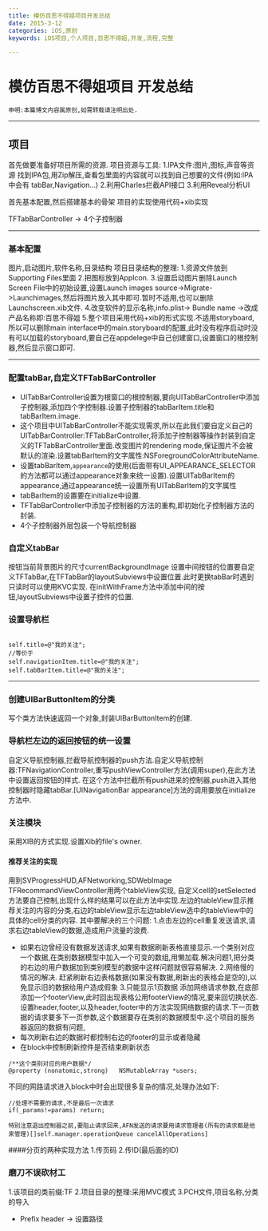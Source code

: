 ```yaml
---
title: 模仿百思不得姐项目开发总结
date: 2015-3-12
categories: iOS,原创
keywords: iOS项目,个人项目,百思不得姐,开发,流程,完整

---
```



# 模仿百思不得姐项目 开发总结

`申明:本篇博文内容属原创,如需转载请注明出处.`




---

## 项目
首先做要准备好项目所需的资源.
项目资源与工具:
1.IPA文件:图片,图标,声音等资源
找到IPA包,用Zip解压,查看包里面的内容就可以找到自己想要的文件(例如:IPA中会有 tabBar,Navigation...)
2.利用Charles拦截API接口
3.利用Reveal分析UI


首先基本配置,然后搭建基本的骨架
项目的实现使用代码+xib实现

TFTabBarController -> 4个子控制器


---

### 基本配置
图片,启动图片,软件名称,目录结构
项目目录结构的整理:
1.资源文件放到Supporting Files里面
2.把图标放到AppIcon.
3.设置启动图片删除Launch Screen File中的初始设置,设置Launch images source->Migrate->Launchimages,然后将图片放入其中即可.暂时不适用,也可以删除Launchscreen.xib文件.
4.改变软件的显示名称,info.plist-> Bundle name ->改成产品名称即:百思不得姐
5.整个项目采用代码+xib的形式实现.不适用storyboard,所以可以删除main interface中的main.storyboard的配置,此时没有程序启动时没有可以加载的storyboard,要自己在appdelege中自己创建窗口,设置窗口的根控制器,然后显示窗口即可.


--- 

### 配置tabBar,自定义TFTabBarController
- UITabBarController设置为根窗口的根控制器,要向UITabBarController中添加子控制器,添加四个字控制器.设置子控制器的tabBarItem.title和tabBarItem.image.
- 这个项目中UITabBarController不能实现需求,所以在此我们要自定义自己的UITabBarController:TFTabBarController,将添加子控制器等操作封装到自定义的TFTabBarController里面.改变图片的rendering mode,保证图片不会被默认的渲染.设置tabBarItem的文字属性:NSForegroundColorAttributeName.
- 设置tabBarItem,`appearance`的使用(后面带有UI_APPEARANCE_SELECTOR的方法都可以通过appearance对象来统一设置).设置UITabBarItem的appearance,通过appearance统一设置所有UITabBarItem的文字属性
- tabBarItem的设置要在initialize中设置.
- TFTabBarController中添加子控制器的方法的重构,即初始化子控制器方法的封装.
- 4个子控制器外层包装一个导航控制器


### 自定义tabBar
按钮当前背景图片的尺寸currentBackgroundImage
设置中间按钮的位置要自定义TFTabBar,在TFTabBar的layoutSubviews中设置位置.此时更换tabBar时遇到只读时可以使用KVC实现.
在initWithFrame方法中添加中间的按钮,layoutSubviews中设置子控件的位置.

### 设置导航栏

```objc

self.title=@"我的关注";
//等价于
self.navigationItem.title=@"我的关注";
self.tabBarItem.title=@"我的关注";

```

---


### 创建UIBarButtonItem的分类

写个类方法快速返回一个对象,封装UIBarButtonItem的创建.


### 导航栏左边的返回按钮的统一设置
自定义导航控制器,拦截导航控制器的push方法.自定义导航控制器:TFNavigationController,重写pushViewController方法(调用super),在此方法中设置返回按钮的样式. 在这个方法中拦截所有push进来的控制器,push进入其他控制器时隐藏tabBar.[UINavigationBar appearance]方法的调用要放在initialize方法中.

### 关注模块
采用XIB的方式实现.设置Xib的file's owner.

#### 推荐关注的实现
用到SVProgressHUD,AFNetworking,SDWebImage
TFRecommandViewController用两个tableView实现,
自定义cell的setSelected方法要自己控制,出现什么样的结果可以在此方法中实现.左边的tableView显示推荐关注的内容的分类,右边的tableView显示左边tableView选中的tableView中的具体的cell分类的内容.
其中要解决的三个问题:
1.点击左边的cell重复发送请求,请求右边tableView的数据,造成用户流量的浪费.
- 如果右边曾经没有数据发送请求,如果有数据刷新表格直接显示.一个类别对应一个数据,在类别数据模型中加入一个可变的数组,用懒加载.解决问题1,把分类的右边的用户数据加到类别模型的数据中这样问题就很容易解决.
2.网络慢的情况的解决.
赶紧刷新右边表格数据(如果没有数据,刷新出的表格会是空的),以免显示旧的数据给用户造成假象
3.只能显示1页数据
添加网络请求参数,在底部添加一个footerView,此时回出现表格公用footerView的情况,要来回切换状态.
设置header,footer,以及header,footer中的方法实现网络数据的请求.下一页数据的请求要多下一页参数,这个数据要存在类别的数据模型中.这个项目的服务器返回的数据有问题,
- 每次刷新右边的数据时都控制右边的footer的显示或者隐藏
- 在block中控制刷新控件是否结束刷新状态

```objc
/**这个类别对应的用户数据*/
@property (nonatomic,strong)   NSMutableArray *users;

```

不同的网路请求进入block中时会出现很多复杂的情况,处理办法如下:

```objc
//处理不需要的请求,不是最后一次请求
if(_params!=params) return;

```

`特别注意退出控制器之前,要阻止请求回来,AFN发送的请求要用请求管理者(所有的请求都是他来管理)[]self.manager.operationQueue cancelAllOperations]`


####分页的两种实现方法
1.传页码
2.传ID(最后面的ID)




### 磨刀不误砍材工
1.该项目的类前缀:TF
2.项目目录的整理:采用MVC模式
3.PCH文件,项目名称,分类的导入
- Prefix header -> 设置路径





